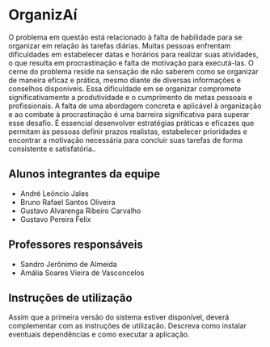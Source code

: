 # OrganizAí

O problema em questão está relacionado à falta de habilidade para se organizar em relação às tarefas diárias. Muitas pessoas enfrentam dificuldades em  estabelecer datas e horários para realizar suas atividades, o que resulta em procrastinação e falta de motivação para executá-las. O cerne do problema reside  na sensação de não saberem como se organizar de maneira eficaz e prática, mesmo diante de diversas informações e conselhos disponíveis. Essa dificuldade  em se organizar compromete significativamente a produtividade e o cumprimento de metas pessoais e profissionais. A falta de uma abordagem concreta e aplicável à organização e ao combate à procrastinação é uma barreira significativa para superar esse  desafio. É essencial desenvolver estratégias práticas e eficazes que permitam às pessoas definir prazos realistas, estabelecer prioridades e encontrar a  motivação necessária para concluir suas tarefas de forma consistente e satisfatória..

## Alunos integrantes da equipe

* André Leôncio Jales
* Bruno Rafael Santos Oliveira
* Gustavo Alvarenga Ribeiro Carvalho
* Gustavo Pereira Felix

## Professores responsáveis

* Sandro Jerônimo de Almeida
* Amália Soares Vieira de Vasconcelos

## Instruções de utilização

Assim que a primeira versão do sistema estiver disponível, deverá complementar com as instruções de utilização. Descreva como instalar eventuais dependências e como executar a aplicação.
